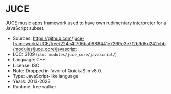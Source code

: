 # JUCE

JUCE music apps framework used to have own rudimentary interpreter for a JavaScript subset.

* Sources:    https://github.com/juce-framework/JUCE/tree/224c4f706ba0988441e7269c3e7f2b9d5d242cbb/modules/juce_core/javascript
* LOC:        3109 (`cloc modules/juce_core/javascript/`)
* Language:   C++
* License:    ISC
* Note:       Dropped in favor of QuickJS in v8.0.
* Type:       JavaScript-like language
* Years:      2013-2023
* Runtime:    tree walker
